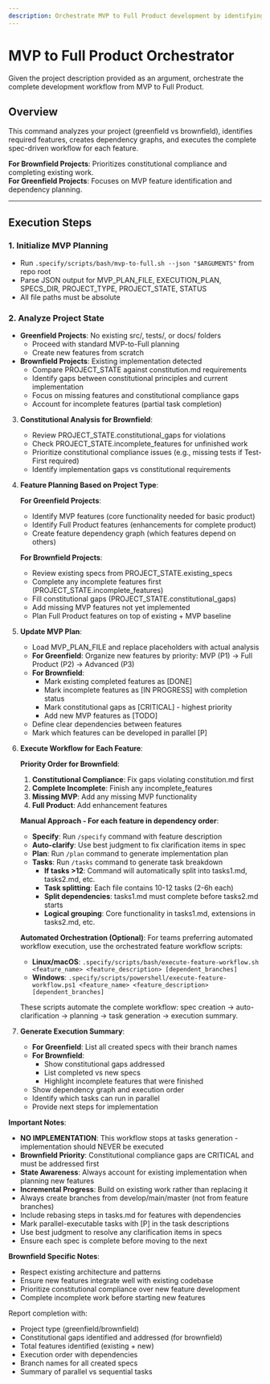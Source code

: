 ```yaml
---
description: Orchestrate MVP to Full Product development by identifying features, dependencies, and executing complete workflow for each spec.
---
```


# MVP to Full Product Orchestrator

Given the project description provided as an argument, orchestrate the complete development workflow from MVP to Full Product.

## Overview

This command analyzes your project (greenfield vs brownfield), identifies required features, creates dependency graphs, and executes the complete spec-driven workflow for each feature.

**For Brownfield Projects**: Prioritizes constitutional compliance and completing existing work.  
**For Greenfield Projects**: Focuses on MVP feature identification and dependency planning.

---

## Execution Steps

### 1. Initialize MVP Planning
- Run `.specify/scripts/bash/mvp-to-full.sh --json "$ARGUMENTS"` from repo root
- Parse JSON output for MVP_PLAN_FILE, EXECUTION_PLAN, SPECS_DIR, PROJECT_TYPE, PROJECT_STATE, STATUS
- All file paths must be absolute

### 2. Analyze Project State
   - **Greenfield Projects**: No existing src/, tests/, or docs/ folders
     - Proceed with standard MVP-to-Full planning
     - Create new features from scratch
   - **Brownfield Projects**: Existing implementation detected
     - Compare PROJECT_STATE against constitution.md requirements
     - Identify gaps between constitutional principles and current implementation
     - Focus on missing features and constitutional compliance gaps
     - Account for incomplete features (partial task completion)

3. **Constitutional Analysis for Brownfield**:
   - Review PROJECT_STATE.constitutional_gaps for violations
   - Check PROJECT_STATE.incomplete_features for unfinished work
   - Prioritize constitutional compliance issues (e.g., missing tests if Test-First required)
   - Identify implementation gaps vs constitutional requirements

4. **Feature Planning Based on Project Type**:
   
   **For Greenfield Projects**:
   - Identify MVP features (core functionality needed for basic product)
   - Identify Full Product features (enhancements for complete product)
   - Create feature dependency graph (which features depend on others)
   
   **For Brownfield Projects**:
   - Review existing specs from PROJECT_STATE.existing_specs
   - Complete any incomplete features first (PROJECT_STATE.incomplete_features)
   - Fill constitutional gaps (PROJECT_STATE.constitutional_gaps)
   - Add missing MVP features not yet implemented
   - Plan Full Product features on top of existing + MVP baseline

5. **Update MVP Plan**:
   - Load MVP_PLAN_FILE and replace placeholders with actual analysis
   - **For Greenfield**: Organize new features by priority: MVP (P1) → Full Product (P2) → Advanced (P3)
   - **For Brownfield**: 
     - Mark existing completed features as [DONE]
     - Mark incomplete features as [IN PROGRESS] with completion status
     - Mark constitutional gaps as [CRITICAL] - highest priority
     - Add new MVP features as [TODO]
   - Define clear dependencies between features
   - Mark which features can be developed in parallel [P]

6. **Execute Workflow for Each Feature**:
   
   **Priority Order for Brownfield**:
   1. **Constitutional Compliance**: Fix gaps violating constitution.md first
   2. **Complete Incomplete**: Finish any incomplete_features 
   3. **Missing MVP**: Add any missing MVP functionality
   4. **Full Product**: Add enhancement features
   
   **Manual Approach - For each feature in dependency order**:
   - **Specify**: Run `/specify` command with feature description
   - **Auto-clarify**: Use best judgment to fix clarification items in spec
   - **Plan**: Run `/plan` command to generate implementation plan
   - **Tasks**: Run `/tasks` command to generate task breakdown
     - **If tasks >12**: Command will automatically split into tasks1.md, tasks2.md, etc.
     - **Task splitting**: Each file contains 10-12 tasks (2-6h each)
     - **Split dependencies**: tasks1.md must complete before tasks2.md starts
     - **Logical grouping**: Core functionality in tasks1.md, extensions in tasks2.md, etc.
   
   **Automated Orchestration (Optional)**:
   For teams preferring automated workflow execution, use the orchestrated feature workflow scripts:
   - **Linux/macOS**: `.specify/scripts/bash/execute-feature-workflow.sh <feature_name> <feature_description> [dependent_branches]`
   - **Windows**: `.specify/scripts/powershell/execute-feature-workflow.ps1 <feature_name> <feature_description> [dependent_branches]`
   
   These scripts automate the complete workflow: spec creation → auto-clarification → planning → task generation → execution summary.

7. **Generate Execution Summary**:
   - **For Greenfield**: List all created specs with their branch names
   - **For Brownfield**: 
     - Show constitutional gaps addressed
     - List completed vs new specs
     - Highlight incomplete features that were finished
   - Show dependency graph and execution order
   - Identify which tasks can run in parallel
   - Provide next steps for implementation

**Important Notes**:
- **NO IMPLEMENTATION**: This workflow stops at tasks generation - implementation should NEVER be executed
- **Brownfield Priority**: Constitutional compliance gaps are CRITICAL and must be addressed first
- **State Awareness**: Always account for existing implementation when planning new features
- **Incremental Progress**: Build on existing work rather than replacing it
- Always create branches from develop/main/master (not from feature branches)
- Include rebasing steps in tasks.md for features with dependencies
- Mark parallel-executable tasks with [P] in the task descriptions
- Use best judgment to resolve any clarification items in specs
- Ensure each spec is complete before moving to the next

**Brownfield Specific Notes**:
- Respect existing architecture and patterns
- Ensure new features integrate well with existing codebase
- Prioritize constitutional compliance over new feature development
- Complete incomplete work before starting new features

Report completion with:
- Project type (greenfield/brownfield)
- Constitutional gaps identified and addressed (for brownfield)
- Total features identified (existing + new)
- Execution order with dependencies
- Branch names for all created specs
- Summary of parallel vs sequential tasks